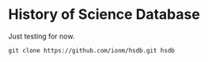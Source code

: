 History of Science Database
====


Just testing for now.

```
git clone https://github.com/ionm/hsdb.git hsdb
```
